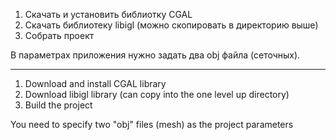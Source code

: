 1. Скачать и установить библиотку CGAL
2. Скачать библиотеку libigl (можно скопировать в директорию выше)
3. Собрать проект

В параметрах приложения нужно задать два obj файла (сеточных).

***

1. Download and install CGAL library
2. Download libigl library (can copy into the one level up directory)
3. Build the project

You need to specify two "obj" files (mesh) as the project parameters
